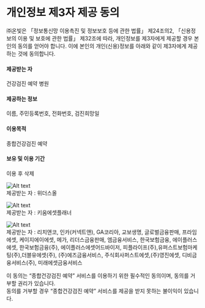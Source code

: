 # 개인정보 제3자 제공 동의  

 ㈜온빛은 「정보통신망 이용촉진 및 정보보호 등에 관한 법률」 제24조의2, 「신용정보의 이용 및 보호에 관한 법률」 제32조에 따라, 개인정보를 제3자에게 제공할 경우 본인의 동의를 얻어야 합니다. 이에 본인의 개인(신용)정보를 아래와 같이 제3자에게 제공하는 것에 동의합니다.  

#### 제공받는 자
건강검진 예약 병원

#### 제공하는 정보
이름, 주민등록번호, 전화번호, 검진희망일

#### 이용목적
종합건강검진 예약

#### 보유 및 이용 기간
이용 후 삭제     

![Alt text](https://raw.githubusercontent.com/onvit/onvit.github.io/master/termsImg11-1.png)    
제공받는 자 : 위더스올   
   
![Alt text](https://raw.githubusercontent.com/onvit/onvit.github.io/master/termsImg11-2.png)    
제공받는 자 : 키움에셋플래너    

![Alt text](https://raw.githubusercontent.com/onvit/onvit.github.io/master/termsImg11-3.png)    
제공받는 자 : 리치앤코, 인카(커넥트앤), GA코리아, 교보생명, 글로벌금융판매, 프라임에셋, 케이지에이에셋, 메가, 리더스금융판매, 엠금융서비스, 한국보험금융, 에이플러스에셋, 한국보험금융(주), 에이플러스에셋어드바이저, 피플라이프(주),유퍼스트보험마케팅(주),더블유에셋(주), (주)에즈금융서비스, 주식회사퍼스트에셋,(주)영진에셋, 디비금융서비스(주), 미래에셋금융서비스  

     
 이 동의는 “종합건강검진 예약” 서비스를 이용하기 위한 필수적인 동의이며, 동의를 거부할 권리가 있습니다.   
동의를 거부할 경우 “종합건강검진 예약” 서비스를 제공을 받지 못하는 불이익이 있습니다.

